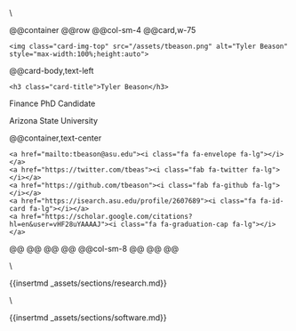 
\\

@@container
@@row
@@col-sm-4
@@card,w-75
~~~
<img class="card-img-top" src="/assets/tbeason.png" alt="Tyler Beason" style="max-width:100%;height:auto">
~~~
@@card-body,text-left
~~~
<h3 class="card-title">Tyler Beason</h3>
~~~

Finance PhD Candidate

Arizona State University

@@container,text-center
~~~
<a href="mailto:tbeason@asu.edu"><i class="fa fa-envelope fa-lg"></i></a>
<a href="https://twitter.com/tbeas"><i class="fab fa-twitter fa-lg"></i></a>
<a href="https://github.com/tbeason"><i class="fab fa-github fa-lg"></i></a>
<a href="https://isearch.asu.edu/profile/2607689"><i class="fa fa-id-card fa-lg"></i></a>
<a href="https://scholar.google.com/citations?hl=en&user=vHF28uYAAAAJ"><i class="fa fa-graduation-cap fa-lg"></i></a>
~~~
@@
@@
@@
@@
@@col-sm-8
@@
@@
@@

\\




{{insertmd _assets/sections/research.md}}

\\

{{insertmd _assets/sections/software.md}}
